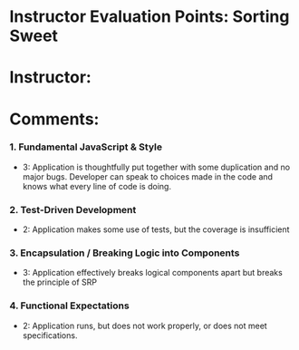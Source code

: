 # Instructor Evaluation Points: Sorting Sweet
# Instructor:
# Comments:

### 1. Fundamental JavaScript & Style

* 3: Application is thoughtfully put together with some duplication and no major bugs. Developer can speak to choices made in the code and knows what every line of code is doing.

### 2. Test-Driven Development

* 2: Application makes some use of tests, but the coverage is insufficient

### 3. Encapsulation / Breaking Logic into Components

* 3: Application effectively breaks logical components apart but breaks the principle of SRP

### 4. Functional Expectations

* 2: Application runs, but does not work properly, or does not meet specifications.
